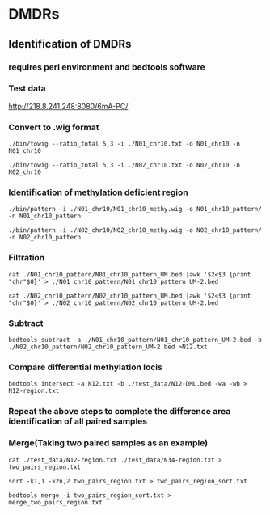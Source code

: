 # DMDRs
## Identification of DMDRs
### requires perl environment and bedtools software
### Test data
http://218.8.241.248:8080/6mA-PC/
### Convert to .wig format

`./bin/towig --ratio_total 5,3 -i ./N01_chr10.txt -o N01_chr10 -n N01_chr10`

`./bin/towig --ratio_total 5,3 -i ./N02_chr10.txt -o N02_chr10 -n N02_chr10`

### Identification of methylation deficient region

`./bin/pattern -i ./N01_chr10/N01_chr10_methy.wig -o N01_chr10_pattern/ -n N01_chr10_pattern`

`./bin/pattern -i ./N02_chr10/N02_chr10_methy.wig -o N02_chr10_pattern/ -n N02_chr10_pattern`

### Filtration

`cat ./N01_chr10_pattern/N01_chr10_pattern_UM.bed |awk '$2<$3 {print "chr"$0}' > ./N01_chr10_pattern/N01_chr10_pattern_UM-2.bed`

`cat ./N02_chr10_pattern/N02_chr10_pattern_UM.bed |awk '$2<$3 {print "chr"$0}' > ./N02_chr10_pattern/N02_chr10_pattern_UM-2.bed`

### Subtract

`bedtools subtract -a ./N01_chr10_pattern/N01_chr10_pattern_UM-2.bed -b ./N02_chr10_pattern/N02_chr10_pattern_UM-2.bed >N12.txt`
### Compare differential methylation locis

`bedtools intersect -a N12.txt -b ./test_data/N12-DML.bed -wa -wb > N12-region.txt`

### Repeat the above steps to complete the difference area identification of all paired samples
### Merge(Taking two paired samples as an example)

`cat ./test_data/N12-region.txt ./test_data/N34-region.txt > two_pairs_region.txt`

`sort -k1,1 -k2n,2 two_pairs_region.txt > two_pairs_region_sort.txt`

`bedtools merge -i two_pairs_region_sort.txt > merge_two_pairs_region.txt`

